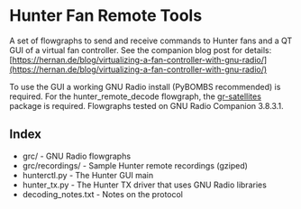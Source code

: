# Hunter Fan Remote Tools
A set of flowgraphs to send and receive commands to Hunter fans and a QT GUI of a virtual fan controller.
See the companion blog post for details:
[https://hernan.de/blog/virtualizing-a-fan-controller-with-gnu-radio/](https://hernan.de/blog/virtualizing-a-fan-controller-with-gnu-radio/)

To use the GUI a working GNU Radio install (PyBOMBS recommended) is required. For the hunter_remote_decode flowgraph, the  [gr-satellites](https://github.com/daniestevez/gr-satellites) package is required. Flowgraphs tested on GNU Radio Companion 3.8.3.1.

## Index

* grc/ - GNU Radio flowgraphs
* grc/recordings/ - Sample Hunter remote recordings (gziped)
* hunterctl.py - The Hunter GUI main
* hunter_tx.py - The Hunter TX driver that uses GNU Radio libraries
* decoding_notes.txt - Notes on the protocol
